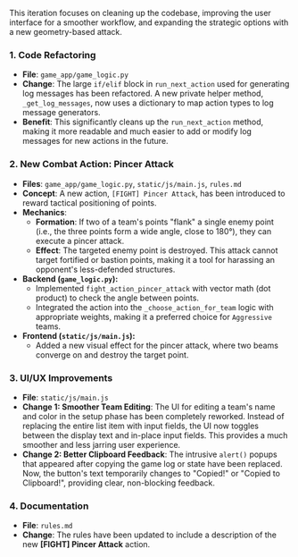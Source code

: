 This iteration focuses on cleaning up the codebase, improving the user interface for a smoother workflow, and expanding the strategic options with a new geometry-based attack.

### 1. Code Refactoring

-   **File**: `game_app/game_logic.py`
-   **Change**: The large `if/elif` block in `run_next_action` used for generating log messages has been refactored. A new private helper method, `_get_log_messages`, now uses a dictionary to map action types to log message generators.
-   **Benefit**: This significantly cleans up the `run_next_action` method, making it more readable and much easier to add or modify log messages for new actions in the future.

### 2. New Combat Action: Pincer Attack

-   **Files**: `game_app/game_logic.py`, `static/js/main.js`, `rules.md`
-   **Concept**: A new action, `[FIGHT] Pincer Attack`, has been introduced to reward tactical positioning of points.
-   **Mechanics**:
    -   **Formation**: If two of a team's points "flank" a single enemy point (i.e., the three points form a wide angle, close to 180°), they can execute a pincer attack.
    -   **Effect**: The targeted enemy point is destroyed. This attack cannot target fortified or bastion points, making it a tool for harassing an opponent's less-defended structures.
-   **Backend (`game_logic.py`):**
    -   Implemented `fight_action_pincer_attack` with vector math (dot product) to check the angle between points.
    -   Integrated the action into the `_choose_action_for_team` logic with appropriate weights, making it a preferred choice for `Aggressive` teams.
-   **Frontend (`static/js/main.js`):**
    -   Added a new visual effect for the pincer attack, where two beams converge on and destroy the target point.

### 3. UI/UX Improvements

-   **File**: `static/js/main.js`
-   **Change 1: Smoother Team Editing**: The UI for editing a team's name and color in the setup phase has been completely reworked. Instead of replacing the entire list item with input fields, the UI now toggles between the display text and in-place input fields. This provides a much smoother and less jarring user experience.
-   **Change 2: Better Clipboard Feedback**: The intrusive `alert()` popups that appeared after copying the game log or state have been replaced. Now, the button's text temporarily changes to "Copied!" or "Copied to Clipboard!", providing clear, non-blocking feedback.

### 4. Documentation

-   **File**: `rules.md`
-   **Change**: The rules have been updated to include a description of the new **[FIGHT] Pincer Attack** action.